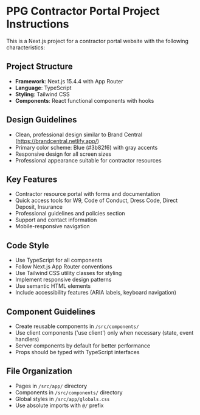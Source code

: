 <!-- Use this file to provide workspace-specific custom instructions to Copilot. For more details, visit https://code.visualstudio.com/docs/copilot/copilot-customization#_use-a-githubcopilotinstructionsmd-file -->

# PPG Contractor Portal Project Instructions

This is a Next.js project for a contractor portal website with the following characteristics:

## Project Structure
- **Framework**: Next.js 15.4.4 with App Router
- **Language**: TypeScript
- **Styling**: Tailwind CSS
- **Components**: React functional components with hooks

## Design Guidelines
- Clean, professional design similar to Brand Central (https://brandcentral.netlify.app/)
- Primary color scheme: Blue (#3b82f6) with gray accents
- Responsive design for all screen sizes
- Professional appearance suitable for contractor resources

## Key Features
- Contractor resource portal with forms and documentation
- Quick access tools for W9, Code of Conduct, Dress Code, Direct Deposit, Insurance
- Professional guidelines and policies section
- Support and contact information
- Mobile-responsive navigation

## Code Style
- Use TypeScript for all components
- Follow Next.js App Router conventions
- Use Tailwind CSS utility classes for styling
- Implement responsive design patterns
- Use semantic HTML elements
- Include accessibility features (ARIA labels, keyboard navigation)

## Component Guidelines
- Create reusable components in `/src/components/`
- Use client components ('use client') only when necessary (state, event handlers)
- Server components by default for better performance
- Props should be typed with TypeScript interfaces

## File Organization
- Pages in `/src/app/` directory
- Components in `/src/components/` directory
- Global styles in `/src/app/globals.css`
- Use absolute imports with `@/` prefix
